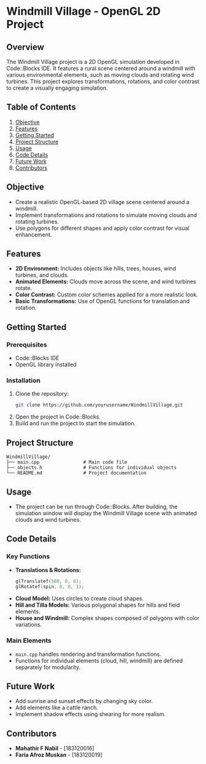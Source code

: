 

# Windmill Village - OpenGL 2D Project

## Overview
The Windmill Village project is a 2D OpenGL simulation developed in Code::Blocks IDE. It features a rural scene centered around a windmill with various environmental elements, such as moving clouds and rotating wind turbines. This project explores transformations, rotations, and color contrast to create a visually engaging simulation.

## Table of Contents
1. [Objective](#objective)
2. [Features](#features)
3. [Getting Started](#getting-started)
4. [Project Structure](#project-structure)
5. [Usage](#usage)
6. [Code Details](#code-details)
7. [Future Work](#future-work)
8. [Contributors](#contributors)

## Objective
- Create a realistic OpenGL-based 2D village scene centered around a windmill.
- Implement transformations and rotations to simulate moving clouds and rotating turbines.
- Use polygons for different shapes and apply color contrast for visual enhancement.

## Features
- **2D Environment:** Includes objects like hills, trees, houses, wind turbines, and clouds.
- **Animated Elements:** Clouds move across the scene, and wind turbines rotate.
- **Color Contrast:** Custom color schemes applied for a more realistic look.
- **Basic Transformations:** Use of OpenGL functions for translation and rotation.

## Getting Started
### Prerequisites
- Code::Blocks IDE
- OpenGL library installed

### Installation
1. Clone the repository:
   ```bash
   git clone https://github.com/yourusername/WindmillVillage.git
   ```
2. Open the project in Code::Blocks.
3. Build and run the project to start the simulation.

## Project Structure
```
WindmillVillage/
├── main.cpp                # Main code file
├── objects.h               # Functions for individual objects
└── README.md               # Project documentation
```

## Usage
- The project can be run through Code::Blocks. After building, the simulation window will display the Windmill Village scene with animated clouds and wind turbines.

## Code Details
### Key Functions
- **Translations & Rotations:**
  ```cpp
  glTranslatef(500, 0, 0);
  glRotatef(spin, 0, 0, 1);
  ```
- **Cloud Model:** Uses circles to create cloud shapes.
- **Hill and Tilla Models:** Various polygonal shapes for hills and field elements.
- **House and Windmill:** Complex shapes composed of polygons with color variations.

### Main Elements
- `main.cpp` handles rendering and transformation functions.
- Functions for individual elements (cloud, hill, windmill) are defined separately for modularity.

## Future Work
- Add sunrise and sunset effects by changing sky color.
- Add elements like a cattle ranch.
- Implement shadow effects using shearing for more realism.

## Contributors
- **Mahathir F Nabil** - [183120016]
- **Faria Afroz Muskan** - [183120019]


